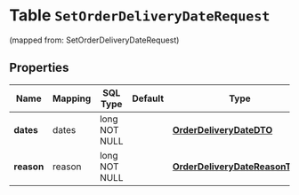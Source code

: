 
# Table `SetOrderDeliveryDateRequest`
(mapped from: SetOrderDeliveryDateRequest)

## Properties
Name | Mapping | SQL Type | Default | Type | Description | Notes
---- | ------- | -------- | ------- | ---- | ----------- | -----
**dates** | dates | long NOT NULL |  | [**OrderDeliveryDateDTO**](OrderDeliveryDateDTO.md) |  |  [foreignkey]
**reason** | reason | long NOT NULL |  | [**OrderDeliveryDateReasonType**](OrderDeliveryDateReasonType.md) |  |  [foreignkey]




